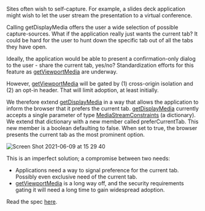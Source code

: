 Sites often wish to self-capture. For example, a slides deck application might wish to let the user stream the presentation to a virtual conference.

Calling getDisplayMedia offers the user a wide selection of possible capture-sources. What if the application really just wants the current tab? It could be hard for the user to hunt down the specific tab out of all the tabs they have open.

Ideally, the application would be able to present a confirmation-only dialog to the user - share the current tab, yes/no? Standardization efforts for this feature as [getViewportMedia](https://github.com/w3c/mediacapture-screen-share/pull/148) are underway.

However, [getViewportMedia](https://github.com/w3c/mediacapture-screen-share/pull/148) will be gated by (1) cross-origin isolation and (2) an opt-in header. That will limit adoption, at least initially.

We therefore extend [getDisplayMedia](https://developer.mozilla.org/en-US/docs/Web/API/MediaDevices/getDisplayMedia) in a way that allows the application to inform the browser that it prefers the current tab. [getDisplayMedia](https://developer.mozilla.org/en-US/docs/Web/API/MediaDevices/getDisplayMedia) currently accepts a single parameter of type [MediaStreamConstraints](https://developer.mozilla.org/en-US/docs/Web/API/MediaStreamConstraints) (a dictionary). We extend that dictionary with a new member called preferCurrentTab. This new member is a boolean defaulting to false. When set to true, the browser presents the current tab as the most prominent option.

![Screen Shot 2021-06-09 at 15 29 40](https://user-images.githubusercontent.com/22117736/121363947-a6937d00-c937-11eb-8594-ce35d3252e50.png)

This is an imperfect solution; a compromise between two needs:
* Applications need a way to signal preference for the current tab. Possibly even exclusive need of the current tab.
* [getViewportMedia](https://github.com/w3c/mediacapture-screen-share/pull/148) is a long way off, and the security requirements gating it will need a long time to gain widespread adoption.

Read the spec [here](https://wicg.github.io/prefer-current-tab/).
